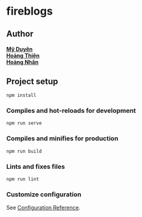 # fireblogs

## Author

<h4>
 <a href="https://github.com/nt-myduyen"> Mỹ Duyên </a> <br>
 <a href="https://github.com/hoangthien01"> Hoàng Thiện </a> <br>
 <a href="https://github.com/cyantiz"> Hoàng Nhân </a>  <br>
<h4/>
  
## Project setup
```
npm install
```

### Compiles and hot-reloads for development
```
npm run serve
```

### Compiles and minifies for production
```
npm run build
```

### Lints and fixes files
```
npm run lint
```

### Customize configuration
See [Configuration Reference](https://cli.vuejs.org/config/).
